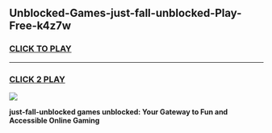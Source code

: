 
## Unblocked-Games-just-fall-unblocked-Play-Free-k4z7w
<h3>
<a href="https://premium76.site?title=just-fall-unblocked&ref=19M">CLICK TO PLAY</a></h3>
<hr>

<h3>
<a href="https://premium76.site?title=just-fall-unblocked&ref=19M">CLICK 2 PLAY</a>
  
</h3>

<a href="https://premium76.site?title=just-fall-unblocked&ref=19M"><img src="https://clearcache.store/games.png"></a>


**just-fall-unblocked games unblocked: Your Gateway to Fun and Accessible Online Gaming**

